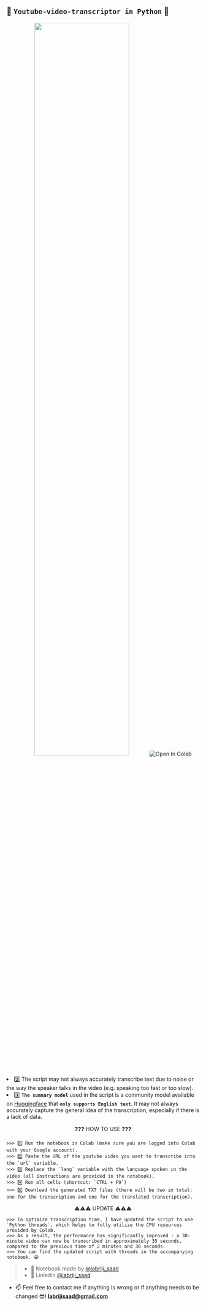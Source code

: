 ## 🎥 `Youtube-video-transcriptor in Python` 🐍

<p align="center">
  <img src="https://user-images.githubusercontent.com/74627083/181471696-3de07398-b0d3-4a78-9fb9-06c49528b5c6.png" width="70%/>
</p>

> - 🎯 In this project, I developed a script in Python that uses Google's speech-to-text technology to transcribe audio from YouTube videos.
> - ⚠️ Please note the following before using the script:
>   - 1️⃣ **`The script is intended to be run on Google Colaboratory!`**  <a href="https://colab.research.google.com/github/labrijisaad/Youtube-video-transcriptor" target="_parent"><img src="https://colab.research.google.com/assets/colab-badge.svg" alt="Open In Colab"/></a>
>   - 2️⃣ The script may not always accurately transcribe text due to noise or the way the speaker talks in the video (e.g. speaking too fast or too slow).
>   - 3️⃣ **`The summary model`** used in the script is a community model available on [Huggingface](https://huggingface.co/) that **`only supports English text`**. It may not always accurately capture the general idea of the transcription, especially if there is a lack of data.
 

<p align="center">❓❓❓ HOW TO USE ❓❓❓</p>

```
>>> 1️⃣ Run the notebook in Colab (make sure you are logged into Colab with your Google account).
>>> 2️⃣ Paste the URL of the youtube video you want to transcribe into the `url` variable.
>>> 3️⃣ Replace the `lang` variable with the language spoken in the video (all instructions are provided in the notebook).
>>> 4️⃣ Run all cells (shortcut: `CTRL + F9`)
>>> 5️⃣ Download the generated TXT files (there will be two in total: one for the transcription and one for the translated transcription).
```

<p align="center">⚠️⚠️⚠️ UPDATE ⚠️⚠️⚠️</p>

```
>>> To optimize transcription time, I have updated the script to use `Python threads`, which helps to fully utilize the CPU resources provided by Colab. 
>>> As a result, the performance has significantly improved - a 30-minute video can now be transcribed in approximately 35 seconds, compared to the previous time of 2 minutes and 30 seconds. 
>>> You can find the updated script with threads in the accompanying notebook. 😁
```

> - 🙌 Notebook made by [@labriji_saad](https://github.com/labrijisaad)
> - 🔗 Linledin [@labriji_saad](https://www.linkedin.com/in/labrijisaad/)
- 📫 Feel free to contact me if anything is wrong or if anything needs to be changed 😎!  **labrijisaad@gmail.com**

